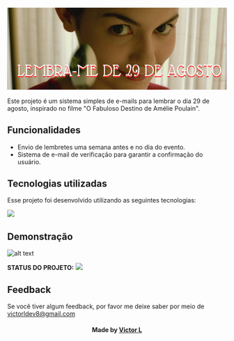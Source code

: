 ![](https://github.com/vlopess/RemindsMeOfAugustTwentyNine/blob/main/ameliereadme.png?raw=true)

Este projeto é um sistema simples de e-mails para lembrar o dia 29 de agosto, inspirado no filme "O Fabuloso Destino de Amélie Poulain".

## Funcionalidades

- Envio de lembretes uma semana antes e no dia do evento.
- Sistema de e-mail de verificação para garantir a confirmação do usuário.

## Tecnologias utilizadas
Esse projeto foi desenvolvido utilizando as seguintes tecnologias:

![](https://skillicons.dev/icons?i=py,flask,js,jquery,html,css)

## Demonstração

![alt text](https://github.com/vlopess/RemindsMeOfAugustTwentyNine/blob/main/amelievideo.gif?raw=true)

__STATUS DO PROJETO:__ <img src="https://img.shields.io/badge/- DEPLOYING -%23333?style=for-the-badge&logoColor=white" target="_blank">

## Feedback

Se você tiver algum feedback, por favor me deixe saber por meio de victorldev8@gmail.com
<h4 align="center">
    Made by <a href="github.com/vlopess" target="_blank">Victor L</a>
</h4>
